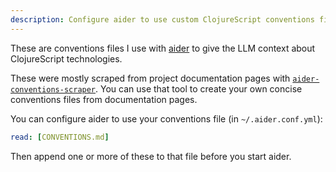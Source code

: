 ```yaml
---
description: Configure aider to use custom ClojureScript conventions files for enhanced LLM context recognition
---
```

These are conventions files I use with [aider](https://aider.chat) to give the LLM context about ClojureScript technologies.

These were mostly scraped from project documentation pages with [`aider-conventions-scraper`](https://gist.github.com/chr15m/1e52c9a246c2f8867325db3dd7085cd4). You can use that tool to create your own concise conventions files from documentation pages.

You can configure aider to use your conventions file (in `~/.aider.conf.yml`):

```yaml
read: [CONVENTIONS.md]
```

Then append one or more of these to that file before you start aider.
